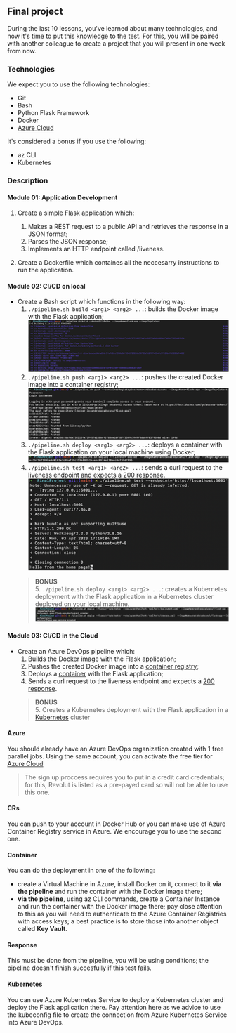 ## Final project

During the last 10 lessons, you've learned about many technologies, and now it's time to put this knowledge to the test.
For this, you will be paired with another colleague to create a project that you will present in one week from now.

### Technologies

We expect you to use the following technologies:
- Git
- Bash
- Python Flask Framework
- Docker
- [Azure Cloud](Azure)

It's considered a bonus if you use the following:
- az CLI
- Kubernetes

### Description

#### Module 01: Application Development

1. Create a simple Flask application which:
   1. Makes a REST request to a public API and retrieves the response in a JSON format;
   2. Parses the JSON response;
   3. Implements an HTTP endpoint called /liveness.

2. Create a Dcokerfile which containes all the neccesarry instructions to run the application.

#### Module 02: CI/CD on local

- Create a Bash script which functions in the following way:
  1. `./pipeline.sh build <arg1> <arg2> ...`: builds the Docker image with the Flask application;
    ![build](build.png "build")
  2. `./pipeline.sh push <arg1> <arg2> ...`: pushes the created Docker image into a container registry;
    ![push](push.png "push")
  3. `./pipeline.sh deploy <arg1> <arg2> ...`: deploys a container with the Flask application on your local machine using Docker;
    ![deploy-docker](deploy-docker.png "deploy-docker")
  4. `./pipeline.sh test <arg1> <arg2> ...`: sends a curl request to the liveness endpoint and expects a 200 response.  
    ![test](test.png "test")
  > **BONUS**  
  > 5. `./pipeline.sh deploy <arg1> <arg2> ...`: creates a Kubernetes deployment with the Flask application in a Kubernetes cluster deployed on your local machine.
  > ![deploy-kubernetes](deploy-kubernetes.png "deploy-kubernetes")


#### Module 03: CI/CD in the Cloud

- Create an Azure DevOps pipeline which:
  1. Builds the Docker image with the Flask application;
  2. Pushes the created Docker image into a [container registry](#crs);
  3. Deploys a [container](#container) with the Flask application;
  4. Sends a curl request to the liveness endpoint and expects a [200 response](#response).  
  > **BONUS**  
  > 5. Creates a Kubernetes deployment with the Flask application in a [Kubernetes](#kubernetes) cluster

#### **Azure**
You should already have an Azure DevOps organization created with 1 free parallel jobs. Using the same account, you can activate the free tier for [Azure Cloud](https://signup.azure.com/)
> The sign up proccess requires you to put in a credit card credentials; for this, Revolut is listed as a pre-payed card so will not be able to use this one.

#### **CRs**
You can push to your account in Docker Hub or you can make use of Azure Container Registry service in Azure. We encourage you to use the second one.

#### **Container**
You can do the deployment in one of the following:
- create a Virtual Machine in Azure, install Docker on it, connect to it **via the pipeline** and run the container with the Docker image there;
- **via the pipeline**, using az CLI commands, create a Container Instance and run the container with the Docker image there; pay close attention to this as you will need to authenticate to the Azure Container Registries with access keys; a best practice is to store those into another object called **Key Vault**.

#### **Response**
This must be done from the pipeline, you will be using conditions; the pipeline doesn't finish succesfully if this test fails.

#### **Kubernetes**
You can use Azure Kubernetes Service to deploy a Kubernetes cluster and deploy the Flask application there. Pay attention here as we advice to use the kubeconfig file to create the connection from Azure Kubernetes Service into Azure DevOps.
